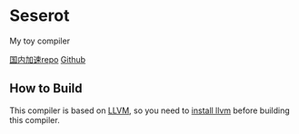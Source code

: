 # Seserot

My toy compiler

[国内加速repo](https://gitee.com/zhaoliyan/Seserot)
[Github](https://github.com/zly2006/Seserot)

## How to Build

This compiler is based on [LLVM](https://llvm.org), so you need to [install llvm](https://llvm.org/docs/CMake.html) before building this compiler.
